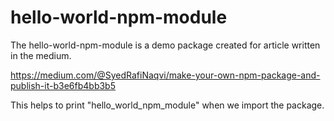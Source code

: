 # hello-world-npm-module

The hello-world-npm-module is a demo package created for article written in the 
medium.

https://medium.com/@SyedRafiNaqvi/make-your-own-npm-package-and-publish-it-b3e6fb4bb3b5

This helps to print "hello_world_npm_module" when we import the package.

